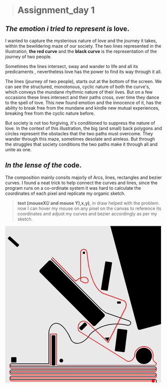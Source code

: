 ># Assignment_day 1

## _The emotion i tried to represent is_ **love**.


I wanted to capture the mysterious nature of love and the journey it takes, within the bewildering maze of our society. The two lines represented in the illustration, **the red curve** and the **black curve** is the representation of the journey of two people.

Sometimes the lines intersect, sway and wander to life and all its predicaments , nevertheless love has the power to find its way through it all.

The lines (journey of two people), starts out at the bottom of the screen. We can see the structured, monotonous, cyclic nature of both the curve's, which conveys the mundane rhythmic nature of their lives. But on a few occasions these lines intersect and their paths cross, over time they dance to the spell of love. This new found emotion and the innocence of it, has the ability to break free from the mundane and kindle new mutual experiences, breaking free from the cyclic nature before.

But society is not too forgiving, it's conditioned to suppress the nature of love. In the context of this illustration, the big (and small) back polygons and circles represent the obstacles that the two paths must overcome. They wander through this maze, sometimes desolate and aimless. But through the struggles that society conditions the two paths make it through all and unite as one.


## _In the lense of the_ **code**.

The composition mainly consits majorly of Arcs, lines, rectangles and bezier curves.
I found a neat trick to help connect the curves and lines, since the program runs on a co-ordinate system it was hard to calculate the coordinates of each pixel and replicate my organic sketch.

>**text (mouseX(/ and mouse Y),x,y)**, in draw helped with the problem. now I can hover my mouse on any pixel on the canvas to reference its coordinates and adjust my curves and bezier accordingly as per my sketch. 

![alt text](image.png)